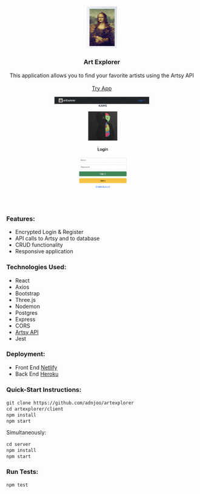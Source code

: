 <!-- PROJECT LOGO -->
<br />
<p align="center">
  <img src='./assets/mona2.png' width='80'>
  <h3 align="center">Art Explorer</h3>
  <p align="center">
    This application allows you to find your favorite artists using the Artsy API
    <br />
    <br />
    <a href="https://artexplorer-1.netlify.app/">Try App</a>
    <br />
  </p>
</p>

<p align="center">
<a href='https://andrew-movie-app.netlify.app/'>
<img src='./scrn2.png' width='250'><br>
</a>
</p>

<br>

### Features:

- Encrypted Login & Register
- API calls to Artsy and to database
- CRUD functionality
- Responsive application

### Technologies Used:

- React
- Axios
- Bootstrap
- Three.js
- Nodemon
- Postgres
- Express
- CORS
- [Artsy API](https://developers.artsy.net/)
- Jest

### Deployment:

- Front End [Netlify](https://artexplorer-1.netlify.app/)
- Back End [Heroku](https://protected-reaches-25441.herokuapp.com/)

### Quick-Start Instructions:

```
git clone https://github.com/adnjoo/artexplorer
cd artexplorer/client
npm install
npm start
```

Simultaneously:

```
cd server
npm install
npm start
```

### Run Tests:

```
npm test
```
